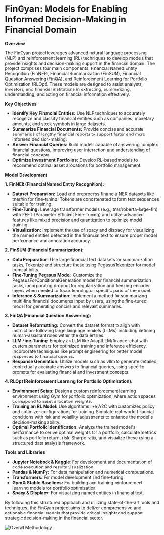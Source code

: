 # FinGyan: Models for Enabling Informed Decision-Making in Financial Domain

**Overview**

The FinGyan project leverages advanced natural language processing (NLP) and reinforcement learning (RL) techniques to develop models that provide insights and decision-making support in the financial domain. The project comprises four main components: Financial Named Entity Recognition (FinNER), Financial Summarization (FinSUM), Financial Question Answering (FinQA), and Reinforcement Learning for Portfolio Optimization (RLOpt). These models are designed to assist analysts, investors, and financial institutions in extracting, summarizing, understanding, and acting on financial information effectively.

**Key Objectives**

* **Identify Key Financial Entities:** Use NLP techniques to accurately recognize and classify financial entities such as companies, monetary amounts, and stock symbols in large datasets.
* **Summarize Financial Documents:** Provide concise and accurate summaries of lengthy financial reports to support faster and more informed decision-making.
* **Answer Financial Queries:** Build models capable of answering complex financial questions, improving user interaction and understanding of financial concepts.
* **Optimize Investment Portfolios:** Develop RL-based models to recommend optimal asset allocations for portfolio management.
  
**Model Development**

**1. FinNER (Financial Named Entity Recognition):**
* **Dataset Preparation:** Load and preprocess financial NER datasets like tner/fin for fine-tuning. Tokens are concatenated to form text sequences suitable for training.
* **Fine-Tuning:** Leverage transformer models (e.g., tner/roberta-large-fin) with PEFT (Parameter Efficient Fine-Tuning) and utilize advanced features like mixed precision and quantization to optimize model training.
* **Visualization:** Implement the use of spacy and displacy for visualizing the named entities detected in the financial text to ensure proper model performance and annotation accuracy.

**2. FinSUM (Financial Summarization):**
* **Data Preparation:** Use large financial text datasets for summarization tasks. Tokenize and structure these using PegasusTokenizer for model compatibility.
* **Fine-Tuning Pegasus Model:** Customize the PegasusForConditionalGeneration model for financial summarization tasks, incorporating dropout for regularization and freezing encoder layers when needed to focus learning on specific parts of the model.
* **Inference & Summarization:** Implement a method for summarizing multi-line financial documents input by users, using the fine-tuned model for generating concise and relevant summaries.

**3. FinQA (Financial Question Answering):**
* **Dataset Reformatting:** Convert the dataset format to align with instruction-following large language models (LLMs), including defining human-assistant roles within the data entries.
* **LLM Fine-Tuning:** Employ an LLM like AdaptLLM/finance-chat with custom parameters for optimized training and inference efficiency. Incorporate techniques like prompt engineering for better model responses to financial queries.
* **Response Generation:** Utilize models such as vllm to generate detailed, contextually accurate answers to financial queries, using specific prompts for evaluating financial and investment concepts.

**4. RLOpt (Reinforcement Learning for Portfolio Optimization):**
* **Environment Setup:** Design a custom reinforcement learning environment using Gym for portfolio optimization, where action spaces correspond to asset allocation weights.
* **Training an RL Model:** Use algorithms like A2C with customized policy and optimizer configurations for training. Simulate real-world financial conditions with risk and volatility adjustments to enhance the model's decision-making ability.
* **Optimal Portfolio Identification:** Analyze the trained model's performance to derive optimal weights for a portfolio, calculate metrics such as portfolio return, risk, Sharpe ratio, and visualize these using a structured data analysis framework.


**Tools and Libraries**

* **Jupyter Notebook & Kaggle:** For development and documentation of code execution and results visualization.
* **Pandas & NumPy:** For data manipulation and numerical computations.
* **Transformers:** For model development and fine-tuning.
* **Gym & Stable Baselines:** For building and training reinforcement learning models for portfolio optimization.
* **Spacy & Displacy:** For visualizing named entities in financial text.

By following this structured approach and utilizing state-of-the-art tools and techniques, the FinGyan project aims to deliver comprehensive and actionable financial models that provide critical insights and support strategic decision-making in the financial sector.


![Overall Methodology](https://github.com/user-attachments/assets/31bcbcb0-3077-4c8a-873d-73b6838ec918)
